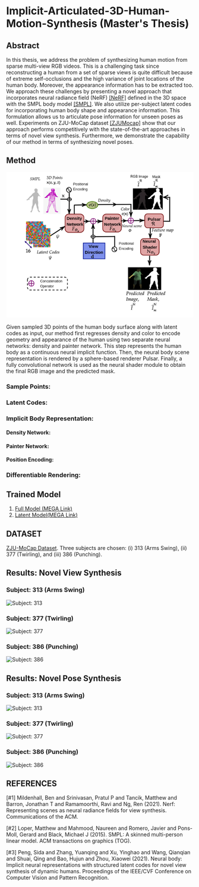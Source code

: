 # Implicit-Articulated-3D-Human-Motion-Synthesis (Master's Thesis)

## Abstract 
In this thesis, we address the problem of synthesizing human motion from sparse multi-view RGB videos. This is a challenging task since reconstructing a human from a set of sparse views is quite difficult because of extreme self-occlusions and the high variance of joint locations of the human body. Moreover, the appearance information has to be extracted too. We approach these challenges by presenting a novel approach that incorporates neural radiance field (NeRF) [[NeRF]](#1) defined in the 3D space with the SMPL body model [[SMPL]](#2). We also utilize per-subject latent codes for incorporating human body shape and appearance information. This formulation allows us to articulate pose information for unseen poses as well. Experiments on ZJU-MoCap dataset [[ZJUMocap]](#3) show that our approach performs competitively with the state-of-the-art approaches in terms of novel view synthesis. Furthermore, we demonstrate the capability of our method in terms of synthesizing novel poses.
## Method
![overview](https://github.com/Pallab38/Implicit-Articulated-3D-Human-Motion-Synthesis/blob/main/resources/overview.png)

Given sampled 3D points of the human body surface along with latent codes as input, our method first regresses density and color to encode geometry and appearance of the human using two separate neural networks: density and painter network. This step represents the human body as a continuous neural implicit function. Then, the neural body scene representation is rendered by a sphere-based renderer Pulsar. Finally, a fully convolutional network is used as the neural shader module  to obtain the final RGB image and the predicted mask.

### Sample Points:

### Latent Codes: 

### Implicit Body Representation:

#### Density Network: 

#### Painter Network: 

#### Position Encoding: 

### Differentiable Rendering: 


## Trained Model 
1. [Full Model (MEGA Link)](https://mega.nz/fm/ouIghJ4I)
2. [Latent Model(MEGA Link) ](https://mega.nz/fm/Q3JwDZRY)

## DATASET 
[ZJU-MoCap Dataset](https://github.com/zju3dv/EasyMocap#zju-mocap). Three subjects are chosen: (i) 313 (Arms Swing), (ii) 377 (Twirling), and (iii) 386 (Punching).

## Results: Novel View Synthesis
### Subject: 313 (Arms Swing)
![Subject: 313](https://github.com/Pallab38/Implicit-Articulated-3D-Human-Motion-Synthesis/blob/main/resources/nvs/313_nvs_20fps.gif)
### Subject: 377 (Twirling)
![Subject: 377](https://github.com/Pallab38/Implicit-Articulated-3D-Human-Motion-Synthesis/blob/main/resources/nvs/377_nvs_20fps.gif)

### Subject: 386 (Punching)
![Subject: 386](https://github.com/Pallab38/Implicit-Articulated-3D-Human-Motion-Synthesis/blob/main/resources/nvs/386_nvs_20fps.gif)

## Results: Novel Pose Synthesis
### Subject: 313 (Arms Swing)
![Subject: 313](https://github.com/Pallab38/Implicit-Articulated-3D-Human-Motion-Synthesis/blob/main/resources/nps/313_20fps.gif)
### Subject: 377 (Twirling)
![Subject: 377](https://github.com/Pallab38/Implicit-Articulated-3D-Human-Motion-Synthesis/blob/main/resources/nps/377_20fps.gif)

### Subject: 386 (Punching)
![Subject: 386](https://github.com/Pallab38/Implicit-Articulated-3D-Human-Motion-Synthesis/blob/main/resources/nps/386_20fps.gif)


## REFERENCES
<a id="NeRF">[#1]</a>
Mildenhall, Ben and Srinivasan, Pratul P and Tancik, Matthew and Barron, Jonathan T and Ramamoorthi, Ravi and Ng, Ren (2021).
Nerf: Representing scenes as neural radiance fields for view synthesis.
Communications of the ACM.<br>

<a id="SMPL">[#2]</a>
Loper, Matthew and Mahmood, Naureen and Romero, Javier and Pons-Moll, Gerard and Black, Michael J (2015).
SMPL: A skinned multi-person linear model.
ACM transactions on graphics (TOG).<br>

<a id ="ZJUMocap"> [#3]</a>
Peng, Sida and Zhang, Yuanqing and Xu, Yinghao and Wang, Qianqian and Shuai, Qing and Bao, Hujun and Zhou, Xiaowei (2021). 
Neural body: Implicit neural representations with structured latent codes for novel view synthesis of dynamic humans.
Proceedings of the IEEE/CVF Conference on Computer Vision and Pattern Recognition. <br>
